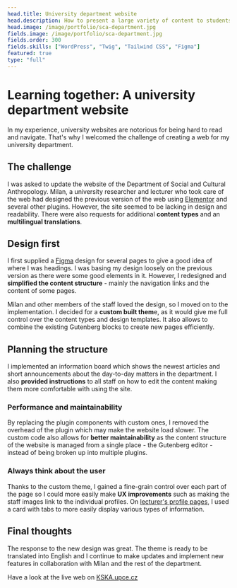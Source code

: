 ```yaml
---
head.title: University department website
head.description: How to present a large variety of content to students and alumni? Let's find out!
head.image: /image/portfolio/sca-department.jpg
fields.image: /image/portfolio/sca-department.jpg
fields.order: 300
fields.skills: ["WordPress", "Twig", "Tailwind CSS", "Figma"]
featured: true
type: "full"
---
```


# Learning together: A university department website

In my experience, university websites are notorious for being hard to read and navigate. That's why I welcomed the challenge of creating a web for my university department.

## The challenge

I was asked to update the website of the Department of Social and Cultural Anthropology. Milan, a university researcher and lecturer who took care of the web had designed the previous version of the web using [Elementor](https://elementor.com/) and several other plugins. However, the site seemed to be lacking in design and readability. There were also requests for additional **content types** and an **multilingual translations**.

## Design first

I first supplied a [Figma](https://www.figma.com/) design for several pages to give a good idea of where I was headings. I was basing my design loosely on the previous version as there were some good elements in it. However, I redesigned and **simplified the content structure** - mainly the navigation links and the content of some pages.

Milan and other members of the staff loved the design, so I moved on to the implementation. I decided for a **custom built them**e, as it would give me full control over the content types and design templates. It also allows to combine the existing Gutenberg blocks to create new pages efficiently.

## Planning the structure

I implemented an information board which shows the newest articles and short announcements about the day-to-day matters in the department. I also **provided instructions** to all staff on how to edit the content making them more comfortable with using the site.

### Performance and maintainability

By replacing the plugin components with custom ones, I removed the overhead of the plugin which may make the website load slower. The custom code also allows for **better maintainability** as the content structure of the website is managed from a single place - the Gutenberg editor - instead of being broken up into multiple plugins.

### Always think about the user

Thanks to the custom theme, I gained a fine-grain control over each part of the page so I could more easily make **UX improvements** such as making the staff images link to the individual profiles. On [lecturer's profile pages](https://kska.upce.cz/okatedre/lide/adam-horalek/), I used a card with tabs to more easily display various types of information.

## Final thoughts

The response to the new design was great. The theme is ready to be translated into English and I continue to make updates and implement new features in collaboration with Milan and the rest of the department.

Have a look at the live web on [KSKA.upce.cz](https://kska.upce.cz/)
